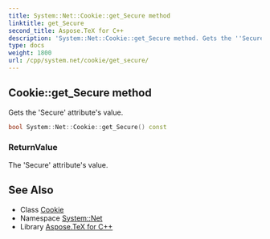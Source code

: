 ```yaml
---
title: System::Net::Cookie::get_Secure method
linktitle: get_Secure
second_title: Aspose.TeX for C++
description: 'System::Net::Cookie::get_Secure method. Gets the ''Secure'' attribute''s value in C++.'
type: docs
weight: 1800
url: /cpp/system.net/cookie/get_secure/
---
```

## Cookie::get_Secure method


Gets the 'Secure' attribute's value.

```cpp
bool System::Net::Cookie::get_Secure() const
```


### ReturnValue

The 'Secure' attribute's value.

## See Also

* Class [Cookie](../)
* Namespace [System::Net](../../)
* Library [Aspose.TeX for C++](../../../)
